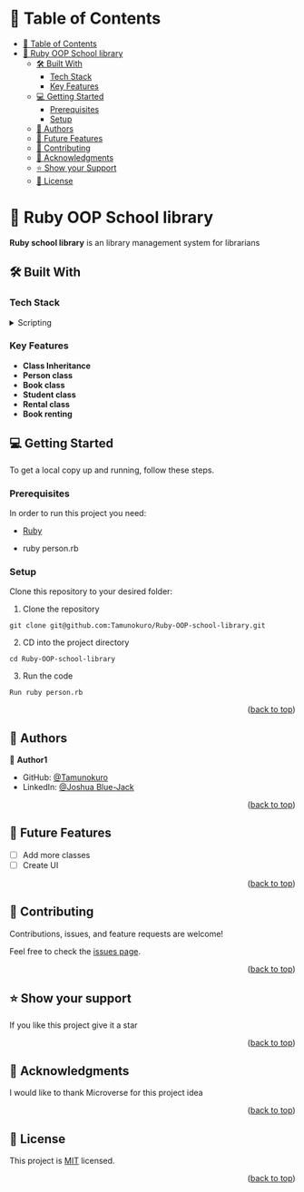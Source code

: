 <a name="readme-top"></a>

<!--
HOW TO USE:
This is an example of how you may give instructions on setting up your project locally.

Modify this file to match your project and remove sections that don't apply.

REQUIRED SECTIONS:
- Table of Contents
- About the Project
  - Built With
- Getting Started
- Authors
- Future Features
- Contributing
- Show your support
- Acknowledgements
- License

OPTIONAL SECTIONS:
- FAQ

After you're finished please remove all the comments and instructions!
-->

<!-- TABLE OF CONTENTS -->

# 📗 Table of Contents

- [📗 Table of Contents](#-table-of-contents)
- [📖 Ruby OOP School library ](#-ruby-oop-school-library-)
  - [🛠 Built With ](#-built-with-)
    - [Tech Stack ](#tech-stack-)
    - [Key Features ](#key-features-)
  - [💻 Getting Started ](#-getting-started-)
    - [Prerequisites](#prerequisites)
    - [Setup](#setup)
  - [👥 Authors ](#-authors-)
  - [🔭 Future Features ](#-future-features-)
  - [🤝 Contributing ](#-contributing-)
  - [🙏 Acknowledgments ](#-acknowledgments-)
  - [⭐️ Show your Support](#-show-your-support-)
  - [📝 License ](#-license-)

<!-- PROJECT DESCRIPTION -->

# 📖 Ruby OOP School library <a name="about-project"></a>

**Ruby school library** is an library management system for librarians

## 🛠 Built With <a name="built-with"></a>

### Tech Stack <a name="tech-stack"></a>

<details>
<summary>Scripting</summary>
  <ul>
    <li><a href="https://www.ruby-lang.org/en/">Ruby</a></li>
  </ul>
</details>

<!-- Features -->

### Key Features <a name="key-features"></a>
- **Class Inheritance**
- **Person class**
- **Book class**
- **Student class**
- **Rental class**
- **Book renting**

<!-- GETTING STARTED -->

## 💻 Getting Started <a name="getting-started"></a>

To get a local copy up and running, follow these steps.

### Prerequisites
In order to run this project you need:
- [Ruby](https://www.ruby-lang.org/en/)

- ruby person.rb

<!--
Example command:

```sh
 gem install rails
```
 -->

### Setup

Clone this repository to your desired folder:
1. Clone the repository
```
git clone git@github.com:Tamunokuro/Ruby-OOP-school-library.git
```

2. CD into the project directory
```
cd Ruby-OOP-school-library
```

3. Run the code
```
Run ruby person.rb
```

<p align="right">(<a href="#readme-top">back to top</a>)</p>

<!-- AUTHORS -->

## 👥 Authors <a name="authors"></a>

👤 **Author1**

- GitHub: [@Tamunokuro](https://github.com/Tamunokuro)
- LinkedIn: [@Joshua Blue-Jack](https://linkedin.com/in/joshua-blue-jack)


<p align="right">(<a href="#readme-top">back to top</a>)</p>

<!-- FUTURE FEATURES -->

## 🔭 Future Features <a name="future-features">
- [ ] Add more classes
- [ ] Create UI

<p align="right">(<a href="#readme-top">back to top</a>)</p>

<!-- CONTRIBUTING -->

## 🤝 Contributing <a name="contributing"></a>

Contributions, issues, and feature requests are welcome!

Feel free to check the [issues page](../../issues/).

<p align="right">(<a href="#show-your-support">back to top</a>)</p>

<!-- SHOW YOUR SUPPORT -->

## ⭐️ Show your support
If you like this project give it a star

<p align="right">(<a href="#readme-top">back to top</a>)</p>

<!-- ACKNOWLEDGEMENTS -->

## 🙏 Acknowledgments <a name="acknowledgements"></a>

I would like to thank Microverse for this project idea

<p align="right">(<a href="#readme-top">back to top</a>)</p>

<!-- LICENSE -->

## 📝 License <a name="license"></a>

This project is [MIT](./MIT.md) licensed.

<p align="right">(<a href="#readme-top">back to top</a>)</p>
